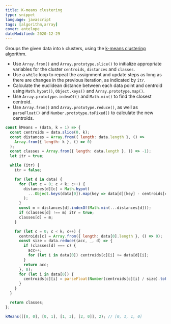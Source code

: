 ```yaml
---
title: K-means clustering
type: snippet
language: javascript
tags: [algorithm,array]
cover: antelope
dateModified: 2020-12-29
---
```


Groups the given data into `k` clusters, using the [k-means clustering](https://en.wikipedia.org/wiki/K-means_clustering) algorithm.

- Use `Array.from()` and `Array.prototype.slice()` to initialize appropriate variables for the cluster `centroids`, `distances` and `classes`.
- Use a `while` loop to repeat the assignment and update steps as long as there are changes in the previous iteration, as indicated by `itr`.
- Calculate the euclidean distance between each data point and centroid using `Math.hypot()`, `Object.keys()` and `Array.prototype.map()`.
- Use `Array.prototype.indexOf()` and `Math.min()` to find the closest centroid.
- Use `Array.from()` and `Array.prototype.reduce()`, as well as `parseFloat()` and `Number.prototype.toFixed()` to calculate the new centroids.

```js
const kMeans = (data, k = 1) => {
  const centroids = data.slice(0, k);
  const distances = Array.from({ length: data.length }, () =>
    Array.from({ length: k }, () => 0)
  );
  const classes = Array.from({ length: data.length }, () => -1);
  let itr = true;

  while (itr) {
    itr = false;

    for (let d in data) {
      for (let c = 0; c < k; c++) {
        distances[d][c] = Math.hypot(
          ...Object.keys(data[0]).map(key => data[d][key] - centroids[c][key])
        );
      }
      const m = distances[d].indexOf(Math.min(...distances[d]));
      if (classes[d] !== m) itr = true;
      classes[d] = m;
    }

    for (let c = 0; c < k; c++) {
      centroids[c] = Array.from({ length: data[0].length }, () => 0);
      const size = data.reduce((acc, _, d) => {
        if (classes[d] === c) {
          acc++;
          for (let i in data[0]) centroids[c][i] += data[d][i];
        }
        return acc;
      }, 0);
      for (let i in data[0]) {
        centroids[c][i] = parseFloat(Number(centroids[c][i] / size).toFixed(2));
      }
    }
  }

  return classes;
};

kMeans([[0, 0], [0, 1], [1, 3], [2, 0]], 2); // [0, 1, 1, 0]
```
